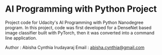 # AI Programming with Python Project

Project code for Udacity's AI Programming with Python Nanodegree program. In this project, code was first developed for a DenseNet based image classifier built with PyTorch, then it was converted into a command line application.

Author : Abisha Cynthia Irudayaraj
Email : abisha.cynthia@gmail.com

